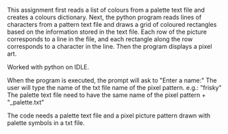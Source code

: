 This assignment first reads a list of colours from a palette text file and creates a colours dictionary.
Next, the python program reads lines of characters from a pattern text file and draws a grid of coloured rectangles based on the information stored in the text file. 
Each row of the picture corresponds to a line in the file, and each rectangle along the row corresponds to a character in the line.
Then the program displays a pixel art.

Worked with python on IDLE.

When the program is executed, the prompt will ask to "Enter a name:"
The user will type the name of the txt file name of the pixel pattern. e.g.: "frisky"
The palette text file need to have the same name of the pixel pattern + "_palette.txt"

The code needs a palette text file and a pixel picture pattern drawn with palette symbols in a txt file.
